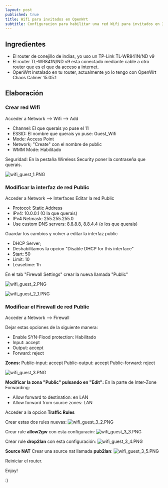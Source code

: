 ```yaml
---
layout: post
published: true
title: Wifi para invitados en OpenWrt
subtitle: Configuracion para habilitar una red Wifi para invitados en 3 comodos pasos.
---
```

## Ingredientes
- El router de conejillo de indias, yo uso un TP-Link TL-WR841N/ND v9
- El router TL-WR841N/ND v9 esta conectado mediante cable a otro router que es el que da acceso a internet.
- OpenWrt instalado en tu router, actualmente yo lo tengo con OpenWrt Chaos Calmer 15.05.1 

## Elaboración
### Crear red Wifi
Acceder a Network --> Wifi --> Add

- Channel: El que querais yo puse el 11
- ESSID: El nombre que querais yo puse: Guest_Wifi
- Mode: Access Point
- Network; "Create" con el nombre de public
- WMM Mode: Habilitado

Seguridad: En la pestaña Wireless Security poner la contraseña que querais.

![wifi_guest_1.PNG]({{site.baseurl}}/img/wifi_guest_1.PNG)

### Modificar la interfaz de red Public
Acceder a Network --> Interfaces
Editar la red Public

- Protocol: Static Address
- IPv4: 10.0.0.1 (O la que querais)
- IPv4 Netmask: 255.255.255.0
- Use custom DNS servers: 8.8.8.8, 8.8.4.4 (o los que querais)

Guardar los cambios y volver a editar la interfaz public

- DHCP Server;
- Deshabilitamos la opcion "Disable DHCP for this interface"
- Start: 50
- Limit: 10
- Leasetime: 1h

En el tab "Firewall Settings" crear la nueva llamada "Public"

![wifi_guest_2.PNG]({{site.baseurl}}/img/wifi_guest_2.PNG)

![wifi_guest_2_1.PNG]({{site.baseurl}}/img/wifi_guest_2_1.PNG)

### Modificar el Firewall de red Public
Acceder a Network --> Firewall

Dejar estas opciones de la siguiente manera:
- Enable SYN-Flood protection: Habilitado
- Input: accept
- Output: accept
- Forward: reject

**Zones:**
Public-input: accept
Public-output: accept
Public-forward: reject

![wifi_guest_3.PNG]({{site.baseurl}}/img/wifi_guest_3.PNG)

**Modificar la zona "Public" pulsando en "Edit":**
En la parte de Inter-Zone Forwarding:
- Allow forward to destination: en LAN
- Allow forward from source zones: LAN

Acceder a la opcion **Traffic Rules**

Crear estas dos rules nuevas:
![wifi_guest_3_2.PNG]({{site.baseurl}}/img/wifi_guest_3_2.PNG)

Crear  rule **allow2gw** con esta configuracin:
![wifi_guest_3_3.PNG]({{site.baseurl}}/img/wifi_guest_3_3.PNG)

Crear rule **drop2lan** con esta configuración:
![wifi_guest_3_4.PNG]({{site.baseurl}}/img/wifi_guest_3_4.PNG)

**Source NAT**
Crear una source nat llamada **pub2lan**:
![wifi_guest_3_5.PNG]({{site.baseurl}}/img/wifi_guest_3_5.PNG)



Reiniciar el router.

Enjoy!

:)




